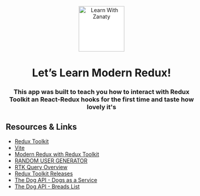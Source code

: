 <p align="center">
  <a href="https://www.yonisfy.com/">
   <img src="https://raw.githubusercontent.com/mohammedelzanaty/mohammedelzanaty/main/logo.png" alt="Learn With Zanaty" width="120" style="background: white !important;" />
  </a>
</p>
<h1 align="center">
  Let’s Learn Modern Redux!
</h1>
<h3 align="center">
  This app was built to teach you how to interact with Redux Toolkit an React-Redux hooks for the first time and taste how lovely it's 
</h3>

## Resources & Links

- [Redux Toolkit](https://redux-toolkit.js.org/)
- [Vite](https://vitejs.dev/guide/#trying-vite-online)
- [Modern Redux with Redux Toolkit](https://redux.js.org/tutorials/fundamentals/part-8-modern-redux)
- [RANDOM USER GENERATOR](https://randomuser.me/documentation#howto)
- [RTK Query Overview](https://redux-toolkit.js.org/rtk-query/overview)
- [Redux Toolkit Releases](https://github.com/reduxjs/redux-toolkit/releases)
- [The Dog API - Dogs as a Service](https://thedogapi.com/)
- [The Dog API - Breads List](https://docs.thedogapi.com/api-reference/breeds/breeds-list)
